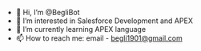 - 👋 Hi, I’m @BegliBot
- 👀 I’m interested in Salesforce Development and APEX
- 🌱 I’m currently learning APEX language
- 📫 How to reach me: email - begli1901@gmail.com

<!---
BegliBot/BegliBot is a ✨ special ✨ repository because its `README.md` (this file) appears on your GitHub profile.
You can click the Preview link to take a look at your changes.
--->
